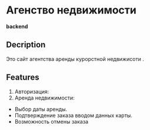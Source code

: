 # Агенство недвижимости

**backend**

## Decription

Это сайт агентства аренды курорстной недвижисоти .

## Features

1. Авторизация:
2. Аренда недвижимости:

- Выбор даты аренды.
- Подтверждение заказа вводом данных карты.
- Возможность отмены заказа
